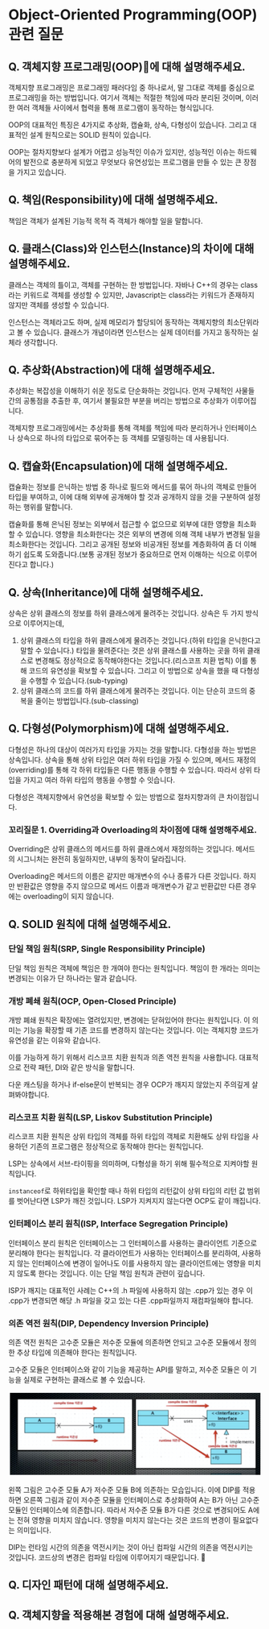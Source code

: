# Object-Oriented Programming(OOP) 관련 질문
## Q. 객체지향 프로그래밍(OOP)에 대해 설명해주세요.
객체지향 프로그래밍은 프로그래밍 패러다임 중 하나로서, 말 그대로 객체를 중심으로 프로그래밍을 하는 방법입니다. 여기서 객체는 적절한 책임에 따라 분리된 것이며, 이러한 여러 객체들 사이에서 협력을 통해 프로그램이 동작하는 형식입니다.

OOP의 대표적인 특징은 4가지로 추상화, 캡슐화, 상속, 다형성이 있습니다. 그리고 대표적인 설계 원칙으로는 SOLID 원칙이 있습니다.

OOP는 절차지향보다 설계가 어렵고 성능적인 이슈가 있지만, 성능적인 이슈는 하드웨어의 발전으로 충분하게 되었고 무엇보다 유연성있는 프로그램을 만들 수 있는 큰 장점을 가지고 있습니다.

## Q. 책임(Responsibility)에 대해 설명해주세요.
책임은 객체가 설계된 기능적 목적 즉 객체가 해야할 일을 말합니다.

## Q. 클래스(Class)와 인스턴스(Instance)의 차이에 대해 설명해주세요.
클래스는 객체의 틀이고, 객체를 구현하는 한 방법입니다. 자바나 C++의 경우는 class라는 키워드로 객체를 생성할 수 있지만, Javascript는 class라는 키워드가 존재하지 않지만 객체를 생성할 수 있습니다.

인스턴스는 객체라고도 하며, 실제 메모리가 할당되어 동작하는 객체지향의 최소단위라고 볼 수 있습니다. 클래스가 개념이라면 인스턴스는 실제 데이터를 가지고 동작하는 실체라 생각합니다.

## Q. 추상화(Abstraction)에 대해 설명해주세요.
추상화는 복잡성을 이해하기 쉬운 정도로 단순화하는 것입니다. 먼저 구체적인 사물들 간의 공통점을 추출한 후, 여기서 불필요한 부분을 버리는 방법으로 추상화가 이루어집니다.

객체지향 프로그래밍에서는 추상화를 통해 객체를 책임에 따라 분리하거나 인터페이스나 상속으로 하나의 타입으로 묶어주는 등 객체를 모델링하는 데 사용됩니다.

## Q. 캡슐화(Encapsulation)에 대해 설명해주세요.
캡슐화는 정보를 은닉하는 방법 중 하나로 필드와 메서드를 묶어 하나의 객체로 만들어 타입을 부여하고, 이에 대해 외부에 공개해야 할 것과 공개하지 않을 것을 구분하여 설정하는 행위를 말합니다.

캡슐화를 통해 은닉된 정보는 외부에서 접근할 수 없으므로 외부에 대한 영향을 최소화할 수 있습니다. 영향을 최소화한다는 것은 외부의 변경에 의해 객체 내부가 변경될 일을 최소화한다는 것입니다. 그리고 공개된 정보와 비공개된 정보를 계층화하여 좀 더 이해하기 쉽도록 도와줍니다.(보통 공개된 정보가 중요하므로 먼저 이해하는 식으로 이루어진다고 합니다.)

## Q. 상속(Inheritance)에 대해 설명해주세요.
상속은 상위 클래스의 정보를 하위 클래스에게 물려주는 것입니다. 상속은 두 가지 방식으로 이루어지는데,
1. 상위 클래스의 타입을 하위 클래스에게 물려주는 것입니다.(하위 타입을 은닉한다고 말할 수 있습니다.) 타입을 물려준다는 것은 상위 클래스를 사용하는 곳을 하위 클래스로 변경해도 정상적으로 동작해야한다는 것입니다.(리스코프 치환 법칙) 이를 통해 코드의 유연성을 확보할 수 있습니다. 그리고 이 방법으로 상속을 했을 때 다형성을 수행할 수 있습니다.(sub-typing)
2. 상위 클래스의 코드를 하위 클래스에게 물려주는 것입니다. 이는 단순히 코드의 중복을 줄이는 방법입니다.(sub-classing)

## Q. 다형성(Polymorphism)에 대해 설명해주세요.
다형성은 하나의 대상이 여러가지 타입을 가지는 것을 말합니다. 다형성을 하는 방법은 상속입니다. 상속을 통해 상위 타입은 여러 하위 타입을 가질 수 있으며, 메서드 재정의(overriding)를 통해 각 하위 타입들은 다른 행동을 수행할 수 있습니다. 따라서 상위 타입을 가지고 여러 하위 타입의 행동을 수행할 수 잇습니다.

다형성은 객체지향에서 유연성을 확보할 수 있는 방법으로 절차지향과의 큰 차이점입니다.

### 꼬리질문 1. Overriding과 Overloading의 차이점에 대해 설명해주세요.
Overriding은 상위 클래스의 메서드를 하위 클래스에서 재정의하는 것입니다. 메서드의 시그니처는 완전히 동일하지만, 내부의 동작이 달라집니다.

Overloading은 메서드의 이름은 같지만 매개변수의 수나 종류가 다른 것입니다. 하지만 반환값은 영향을 주지 않으므로 메서드 이름과 매개변수가 같고 반환값만 다른 경우에는 overloading이 되지 않습니다.

## Q. SOLID 원칙에 대해 설명해주세요.
### 단일 책임 원칙(SRP, Single Responsibility Principle)
단일 책임 원칙은 객체에 책임은 한 개여야 한다는 원칙입니다. 책임이 한 개라는 의미는 변경되는 이유가 단 하나라는 말과 같습니다.

### 개방 폐쇄 원칙(OCP, Open-Closed Principle)
개방 폐쇄 원칙은 확장에는 열려있지만, 변경에는 닫혀있어야 한다는 원칙입니다. 이 의미는 기능을 확장할 때 기존 코드를 변경하지 않는다는 것입니다. 이는 객체지향 코드가 유연성을 같는 이유와 같습니다.

이를 가능하게 하기 위해서 리스코프 치환 원칙과 의존 역전 원칙을 사용합니다. 대표적으로 전략 패턴, DI와 같은 방식을 말합니다.

다운 캐스팅을 하거나 if-else문이 반복되는 경우 OCP가 깨지지 않았는지 주의깊게 살펴봐야합니다.

### 리스코프 치환 원칙(LSP, Liskov Substitution Principle)
리스코프 치환 원칙은 상위 타입의 객체를 하위 타입의 객체로 치환해도 상위 타입을 사용하던 기존의 프로그램은 정상적으로 동작해야 한다는 원칙입니다.

LSP는 상속에서 서브-타이핑을 의미하며, 다형성을 하기 위해 필수적으로 지켜야할 원칙입니다.

`instanceof`로 하위타입을 확인할 때나 하위 타입의 리턴값이 상위 타입의 리턴 값 범위를 벗어난다면 LSP가 깨진 것입니다. LSP가 지켜지지 않는다면 OCP도 같이 깨집니다.

### 인터페이스 분리 원칙(ISP, Interface Segregation Principle)
인터페이스 분리 원칙은 인터페이스는 그 인터페이스를 사용하는 클라이언트 기준으로 분리해야 한다는 원칙입니다. 각 클라이언트가 사용하는 인터페이스를 분리하여, 사용하지 않는 인터페이스에 변경이 일어나도 이를 사용하지 않는 클라이언트에는 영향을 미치지 않도록 한다는 것입니다. 이는 단일 책임 원칙과 관련이 깊습니다.

ISP가 깨지는 대표적인 사례는 C++의 .h 파일에 사용하지 않는 .cpp가 있는 경우 이 .cpp가 변경되면 해당 .h 파일을 갖고 있는 다른 .cpp파일까지 재컴파일해야 합니다.

### 의존 역전 원칙(DIP, Dependency Inversion Principle)
의존 역전 원칙은 고수준 모듈은 저수준 모듈에 의존하면 안되고 고수준 모듈에서 정의한 추상 타입에 의존해야 한다는 원칙입니다.

고수준 모듈은 인터페이스와 같이 기능을 제공하는 API를 말하고, 저수준 모듈은 이 기능을 실제로 구현하는 클래스로 볼 수 있습니다.

![DIP](./images/DIP.png)

왼쪽 그림은 고수준 모듈 A가 저수준 모듈 B에 의존하는 모습입니다. 이에 DIP를 적용하면 오른쪽 그림과 같이 저수준 모듈을 인터페이스로 추상화하여 A는 B가 아닌 고수준 모듈인 인터페이스에 의존합니다. 따라서 저수준 모듈 B가 다른 것으로 변경되어도 A에는 전혀 영향을 미치지 않습니다. 영향을 미치지 않는다는 것은 코드의 변경이 필요없다는 의미입니다.

DIP는 런타임 시간의 의존을 역전시키는 것이 아닌 컴파일 시간의 의존을 역전시키는 것입니다. 코드상의 변경은 컴파일 타임에 이루어지기 때문입니다.

## Q. 디자인 패턴에 대해 설명해주세요.

## Q. 객체지향을 적용해본 경험에 대해 설명해주세요.